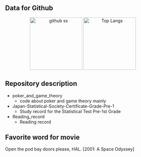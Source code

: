 ## Data for Github

<p align="center">    
   <img alt="github ss" height="170px" src="http://github-readme-streak-stats.herokuapp.com?user=yu5uke-1024&theme=tokyonight" />
  <img alt="Top Langs" height="170px" src="https://github-readme-stats.vercel.app/api/top-langs/?username=yu5uke-1024&show_icons=true&theme=tokyonight&hide=jupyter%20notebook" />
</p>

## Repository description
- poker_and_game_theory
   - code about poker and game theory mainly
- Japan-Statistical-Society-Certificate-Grade-Pre-1
   -  Study record for the Statistical Test Pre-1st Grade
-  Reading_record
   - Reading record 

## Favorite word for movie

Open the pod bay doors please, HAL. [2001: A Space Odyssey]

